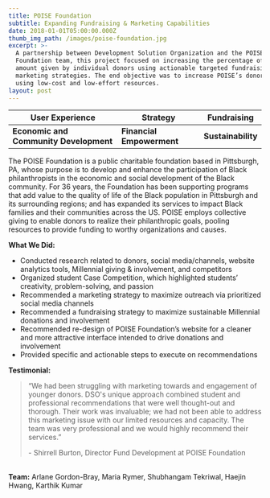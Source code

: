 ```yaml
---
title: POISE Foundation
subtitle: Expanding Fundraising & Marketing Capabilities
date: 2018-01-01T05:00:00.000Z
thumb_img_path: /images/poise-foundation.jpg
excerpt: >-
  A partnership between Development Solution Organization and the POISE
  Foundation team, this project focused on increasing the percentage of and
  amount given by individual donors using actionable targeted fundraising and
  marketing strategies. The end objective was to increase POISE’s donor reach
  using low-cost and low-effort resources.
layout: post
---
```



| **User Experience**                    | **Strategy**              | **Fundraising**    |
| -------------------------------------- | ------------------------- | ------------------ |
| **Economic and Community Development** | **Financial Empowerment** | **Sustainability** |



The POISE Foundation is a public charitable foundation based in Pittsburgh, PA, whose purpose is to develop and enhance the participation of Black philanthropists in the economic and social development of the Black community. For 36 years, the Foundation has been supporting programs that add value to the quality of life of the Black population in Pittsburgh and its surrounding regions; and has expanded its services to impact Black families and their communities across the US. POISE employs collective giving to enable donors to realize their philanthropic goals, pooling resources to provide funding to worthy organizations and causes.

**What We Did:**

* Conducted research related to donors, social media/channels, website analytics tools, Millennial giving & involvement, and competitors
* Organized student Case Competition, which highlighted students’ creativity, problem-solving, and passion
* Recommended a marketing strategy to maximize outreach via prioritized social media channels
* Recommended a fundraising strategy to maximize sustainable Millennial donations and involvement
* Recommended re-design of POISE Foundation’s website for a cleaner and more attractive interface intended to drive donations and involvement
* Provided specific and actionable steps to execute on recommendations

**Testimonial:**

> “We had been struggling with marketing towards and engagement of younger donors. DSO's unique approach combined student and professional recommendations that were well thought-out and thorough. Their work was invaluable; we had not been able to address this marketing issue with our limited resources and capacity. The team was very professional and we would highly recommend their services.”
>
> \- Shirrell Burton, Director Fund Development at POISE Foundation

\
**Team:** Arlane Gordon-Bray, Maria Rymer, Shubhangam Tekriwal, Haejin Hwang, Karthik Kumar